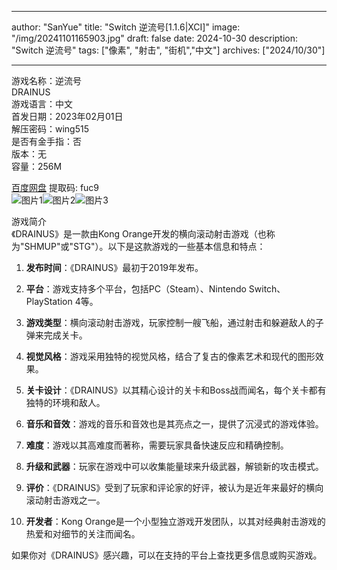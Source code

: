 
---
author: "SanYue"
title: "Switch 逆流号[1.1.6|XCI]"
image: "/img/20241101165903.jpg"
draft: false
date: 2024-10-30
description: "Switch 逆流号"
tags: ["像素", "射击", "街机","中文"]
archives: ["2024/10/30"]

---

游戏名称：逆流号   
DRAINUS    
游戏语言：中文  
首发日期：2023年02月01日  
解压密码：wing515  
是否有金手指：否  
版本：无   
容量：256M

[百度网盘](https://pan.baidu.com/s/1YaNHDJq3l6oSn7g94TwbWw) 提取码: fuc9  
![图片1](/img/0c77587d.jpg)![图片2](/img/6a9dd148.jpg)![图片3](/img/182e2683.jpg)  

游戏简介  
《DRAINUS》是一款由Kong Orange开发的横向滚动射击游戏（也称为"SHMUP"或"STG"）。以下是这款游戏的一些基本信息和特点：

1. **发布时间**：《DRAINUS》最初于2019年发布。

2. **平台**：游戏支持多个平台，包括PC（Steam）、Nintendo Switch、PlayStation 4等。

3. **游戏类型**：横向滚动射击游戏，玩家控制一艘飞船，通过射击和躲避敌人的子弹来完成关卡。

4. **视觉风格**：游戏采用独特的视觉风格，结合了复古的像素艺术和现代的图形效果。

5. **关卡设计**：《DRAINUS》以其精心设计的关卡和Boss战而闻名，每个关卡都有独特的环境和敌人。

6. **音乐和音效**：游戏的音乐和音效也是其亮点之一，提供了沉浸式的游戏体验。

7. **难度**：游戏以其高难度而著称，需要玩家具备快速反应和精确控制。

8. **升级和武器**：玩家在游戏中可以收集能量球来升级武器，解锁新的攻击模式。

9. **评价**：《DRAINUS》受到了玩家和评论家的好评，被认为是近年来最好的横向滚动射击游戏之一。

10. **开发者**：Kong Orange是一个小型独立游戏开发团队，以其对经典射击游戏的热爱和对细节的关注而闻名。

如果你对《DRAINUS》感兴趣，可以在支持的平台上查找更多信息或购买游戏。
